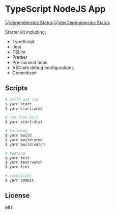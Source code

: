 # TypeScript NodeJS App

[![dependencies Status](https://david-dm.org/shotor/typescript-nodejs-app/status.svg)](https://david-dm.org/shotor/typescript-nodejs-app) [![devDependencies Status](https://david-dm.org/shotor/typescript-nodejs-app/dev-status.svg)](https://david-dm.org/shotor/typescript-nodejs-app?type=dev)

Starter kit including:

- TypeScript
- Jest
- TSLint
- Prettier
- Pre-commit hook
- VSCode debug configurations
- Commitizen

## Scripts

```sh
# build and run
$ yarn start
$ yarn start:prod

# run from dist
$ yarn start:dist

# building
$ yarn build
$ yarn build:prod
$ yarn build:watch

# testing
$ yarn test
$ yarn test:watch
$ yarn lint

# commitizen
$ yarn commit
```

## License

MIT
